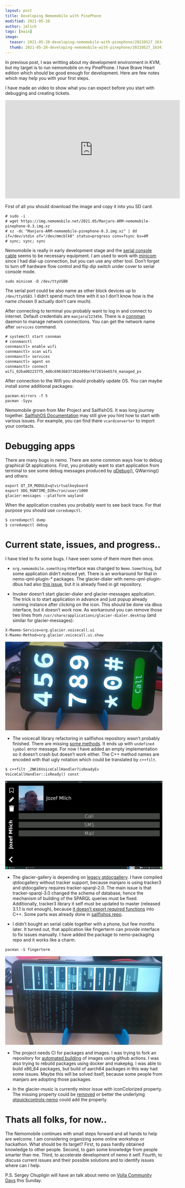 ```yaml
---
layout: post
title: Developing Nemomobile with PinePhone
modified: 2021-05-28
author: jmlich
tags: [main]
image:
  teaser: 2021-05-28-developing-nemomobile-with-pinephone/20210527_163419-1024x577.jpg
  thumb: 2021-05-28-developing-nemomobile-with-pinephone/20210527_163419-1024x577.jpg
---
```

    

In previous post, I was writting about my development environment in KVM, but my target is to run nemomobile
on my PinePhone. I have Brave Heart edition which should be good enough for development. Here are few notes
which may help you with your first steps.

I have made an video to show what you can expect before you start with debugging and creating tickets.

<iframe width="560" height="315" src="https://www.youtube.com/embed/uH50ODeRMdY" title="YouTube video player" frameborder="0" allow="accelerometer; autoplay; clipboard-write; encrypted-media; gyroscope; picture-in-picture" allowfullscreen></iframe>

First of all you should download the image and copy it into you SD card.

```
# sudo -i
# wget https://img.nemomobile.net/2021.05/Manjaro-ARM-nemomobile-pinephone-0.3.img.xz
# xz -dc "Manjaro-ARM-nemomobile-pinephone-0.3.img.xz" | dd if=/dev/stdin of="/dev/mmcblk0" status=progress conv=fsync bs=4M
# sync; sync; sync
```

Nemomobile is really in early development stage and the [serial console cable](https://pine64.com/product/pinebook-pinephone-pinetab-serial-console/) seems to be necessary equipment.
I am used to work with [minicom](https://bloggerbust.ca/post/how-to-configure-minicom-to-connect-over-usb-serial-uart/)	 since I had dial-up connection, but you can use any other tool. Don’t forget
to turn off hardware flow control and flip dip switch under cover to serial console mode.

```
sudo minicom -D /dev/ttyUSB0
```

The serial port could be also name as other block devices up to `/dev/ttyUSB3`. I didn’t spend much time with
it so I don’t know how is the name chosen (I actually don’t care much).

After connecting to terminal you probably want to log in and connect to internet. Default credentials are
`manjaro`/`123456`. There is a [connman](https://wiki.archlinux.org/title/ConnMan#Error_/net/connman/technology/wifi:_No_carrier) daemon to manage network connections. You can get the network name
after `services` command.

```
# systemctl start connman
# connmanctl
connmanctl> enable wifi
connmanctl> scan wifi
connmanctl> services
connmanctl> agent on
connmanctl> connect wifi_02ba002237f5_4d6c69636837302d496e7472616e6574_managed_ps
```

After connection to the Wifi you should probably update OS. You can maybe install some additional packages:

```
pacman-mirrors -f 5
pacman -Syyu
```

Nemomobile grown from Mer Project and SailfishOS. It was long journey together. [SailfishOS Documentation](https://sailfishos.org/wiki/Sailfish_OS_Cheat_Sheet)
may still give you hint how to start with various issues. For example, you can find there `vcardconverter`
to import your contacts.

# Debugging apps

There are many bugs in nemo. There are some common ways how to debug graphical Qt applications. First, you probably
want to start application from terminal to see some debug messages produced by [qDebug()](https://doc.qt.io/qt-5/qdebug.html), QWarning() and others:

```
export QT_IM_MODULE=qtvirtualkeyboard
export XDG_RUNTIME_DIR=/run/user/1000
glacier-messages --platform wayland
```

When the application crashes you probably want to see back trace. For that purpose you should use `coredumpctl`.

```
$ coredumpctl dump
$ coredumpctl debug
```

# Current state, issues, and progress..

I have tried to fix some bugs. I have seen some of them more then once.

* `org.nemomobile.something` interface was changed to `Nemo.Something`, but some application didn’t noticed yet. There is an workaround
for that in nemo-qml-plugin-* packages. The glacier-dialer with nemo-qml-plugin-dbus had also [this issue](https://gitlab.manjaro.org/manjaro-arm/packages/community/plamo-gear/nemo-qml-plugin-dbus/-/issues/1),
but it is already fixed in git repository.

* Invoker doesn’t start glacier-dialer and glacier-messages application. The trick is to start application
in advance and just popup already running instance after clicking on the icon. This should be done via
dbus interface, but it doesn’t work now. As workaround you can remove those two lines from `/usr/share/applications/glacier-dialer.desktop` (and similar for glacier-messages):
```
X-Maemo-Service=org.glacier.voicecall.ui
X-Maemo-Method=org.glacier.voicecall.ui.show
```
![glacier-dialer screenshot](/images/2021-05-28-developing-nemomobile-with-pinephone/20210527_163419-1024x577.jpg  "Glacier-dialer started, but window doesn’t fit on the screen again.")


* The voicecall library refactoring in sailfishos repository wasn’t probably finished. There
are missing [some methods](https://git.sailfishos.org/mer-core/voicecall/issues/1). It ends up
with `undefined symbol` error message. For now I have added an empty implementation so it doesn’t
crash but doesn’t work either. The C++ method names are encoded with that ugly notation which
could be translated by `c++filt`.
```
$ c++filt _ZNK16VoiceCallHandler7isReadyEv
VoiceCallHandler::isReady() const
```
![glacier-dialer screenshot](/images/2021-05-28-developing-nemomobile-with-pinephone/Screenshot_manjaro_2021-05-25_173420-1024x576.png  "Glacier-dialer looks like its working, but only in KVM. On PinePhone you can see just black screen")

* The glacier-gallery is depending on [legacy qtdocgallery](https://github.com/nemomobile-ux/glacier-gallery/issues/6). I have compiled qtdocgallery without tracker
support, because manjaro is using tracker3 and qtdocgallery requires tracker-sparql-2.0. The main issue
is that tracker-sparql-3.0 changed the schema of database, hence the mechanism of building of the SPARQL
queries must be fixed. Additionally, tracker3 library it self must be updated to master (released 3.1.1
is not enough), because [it doesn’t export required functions](https://gitlab.gnome.org/GNOME/tracker/-/commit/a11eb47ee19cc9849e790aa6331f242f9fa480a9)  into C++.
Some parts was already done in [sailfishos repo](https://git.sailfishos.org/mer-core/qtdocgallery/tree/migrate_to_tracker3).

* I didn’t bought an serial cable together with a phone, but few months later. It turned out, that application
like fingerterm can provide interface to fix issues manually. I have added the package to nemo-packaging repo
and it works like a charm.
```
pacman -S fingerterm
```
![glacier-dialer screenshot](/images/2021-05-28-developing-nemomobile-with-pinephone/20210527_135650-1024x577.jpg "Fingerterm application from SailfishOS.")

* The project needs CI for packages and images. I was trying to fork an repository for [automated building](https://github.com/jmlich/nemo-images/) of images using github actions. I was also trying to rebuild packages using docker and makepkg. I was able to build x86_64 packages, but build of aarch64 packages in this way had some issues. Maybe this will be solved itself, because some people from manjaro are adopting those packages.

* In the glacier-music is currently minor issue with iconColorized property. The missing property could be [removed](https://github.com/nemomobile-ux/glacier-music/pull/3/commits/069ec82aba7ef3db4f2bd1bf5795eacd67976b8e) or better
the underlying [qtquickcontrols-nemo](https://github.com/nemomobile-ux/qtquickcontrols-nemo/commit/7c0e090e846e888c036b4d983cc273424048742d) could add
the property.

# Thats all folks, for now..

The Nemomobile continues with small steps forward and all hands to help are welcome. I am considering organizing
some online workshop or hackathon. What should be its target? First, to pass hardly obtained knowledge to other people.
Second, to gain some knowledge from people smarter than me. Third, to accelerate development of nemo it self. Fourth,
to discuss current issues and their possible solutions and to identify issues where can I help.

P.S. Sergey Chupligin will have an talk about nemo on [Volla Community Days](https://volla.online/en/blog/files/community-days-2021.html) this Sunday.